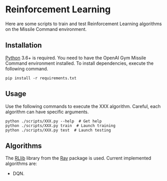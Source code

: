 # Reinforcement Learning

Here are some scripts to train and test Reinforcement Learning algorithms on the Missile Command environment.

## Installation

[Python](https://www.python.org/) 3.6+ is required.
You need to have the OpenAI Gym Missile Command environment installed.
To install dependencies, execute the following command.

```shell
pip install -r requirements.txt
```
## Usage

Use the following commands to execute the XXX algorithm.
Careful, each algorithm can have specific arguments.

```shell
python ./scripts/XXX.py --help  # Get help
python ./scripts/XXX.py train  # Launch training
python ./scripts/XXX.py test  # Launch testing
```

## Algorithms

The [RLlib](https://docs.ray.io/en/master/rllib.html) library from the [Ray](https://github.com/ray-project/ray.git) package is used.
Current implemented algorithms are:

- DQN.
